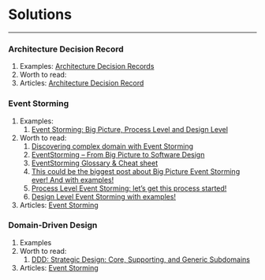 # Solutions

---
### Architecture Decision Record
1. Examples: [Architecture Decision Records](../architecture-decision-record)
2. Worth to read:
3. Articles: [Architecture Decision Record](articles.md#architecture-decision-record)

### Event Storming
1. Examples:
   1. [Event Storming: Big Picture, Process Level and Design Level](https://miro.com/app/board/uXjVMzJI3n8=/?share_link_id=308586295561)
2. Worth to read:
   1. [Discovering complex domain with Event Storming](https://solidstudio.io/blog/discovering-domain-with-event-storming)
   2. [EventStorming – From Big Picture to Software Design](https://www.agilepartner.net/en/eventstorming-from-big-picture-to-software-design/)
   3. [EventStorming Glossary & Cheat sheet](https://virtualddd.com/learning-ddd/ddd-crew-eventstorming-glossary-cheat-sheet)
   4. [This could be the biggest post about Big Picture Event Storming ever! And with examples!](https://mrpicky.dev/this-could-be-the-biggest-post-about-big-picture-event-storming-ever-and-with-examples/)
   5. [Process Level Event Storming: let’s get this process started!](https://mrpicky.dev/process-level-event-storming-lets-get-this-process-started/)
   6. [Design Level Event Storming with examples!](https://mrpicky.dev/design-level-event-storming-with-examples/)
3. Articles: [Event Storming](articles.md#event-storming)


### Domain-Driven Design
1. Examples
2. Worth to read:
   1. [DDD: Strategic Design: Core, Supporting, and Generic Subdomains](https://blog.jonathanoliver.com/ddd-strategic-design-core-supporting-and-generic-subdomains/)
3. Articles: [Event Storming](articles.md#domain-driven-design)